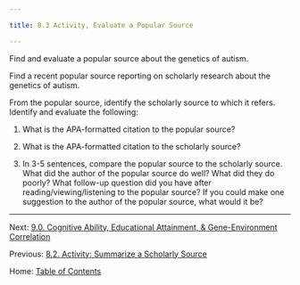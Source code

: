 ```yaml
---

title: 8.3 Activity, Evaluate a Popular Source

---
```


Find and evaluate a popular source about the genetics of autism. 

Find a recent popular source reporting on scholarly research about the genetics of autism. 

From the popular source, identify the scholarly source to which it refers. Identify and evaluate the following:

1. What is the APA-formatted citation to the popular source?

2. What is the APA-formatted citation to the scholarly source?

3. In 3-5 sentences, compare the popular source to the scholarly source. What did the author of the popular source do well? What did they do poorly? What follow-up question did you have after reading/viewing/listening to the popular source? If you could make one suggestion to the author of the popular source, what would it be?

--------

Next: [9.0. Cognitive Ability, Educational Attainment, & Gene-Environment Correlation](../ch09/9.0_cognitive_ability.md)

Previous: [8.2. Activity: Summarize a Scholarly Source](8.2_activity_summarize_a_scholarly_source.md)

Home: [Table of Contents](../README.md)
